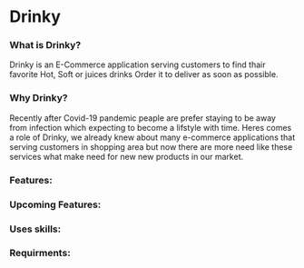 # Drinky

### What is Drinky?
Drinky is an E-Commerce application serving customers to find thair favorite Hot, Soft or juices drinks Order it to deliver
as soon as possible.

### Why Drinky?

Recently after Covid-19 pandemic peaple are prefer staying to be away from infection which expecting to become a lifstyle 
with time.
Heres comes a role of Drinky, we already knew about many e-commerce applications that serving customers in shopping area but
now there are more need like these services what make need for new new products in our market.

### Features:



### Upcoming Features:



### Uses skills:



### Requirments:


